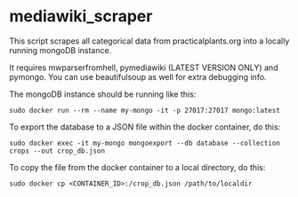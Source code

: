 # mediawiki_scraper

This script scrapes all categorical data from practicalplants.org into a locally running mongoDB instance.

It requires mwparserfromhell, pymediawiki (LATEST VERSION ONLY) and pymongo. You can use beautifulsoup as well for extra debugging info.

The mongoDB instance should be running like this:

`sudo docker run --rm --name my-mongo -it -p 27017:27017 mongo:latest`

To export the database to a JSON file within the docker container, do this:

`sudo docker exec -it my-mongo mongoexport --db database --collection crops --out crop_db.json`

To copy the file from the docker container to a local directory, do this:

`sudo docker cp <CONTAINER_ID>:/crop_db.json /path/to/localdir`

